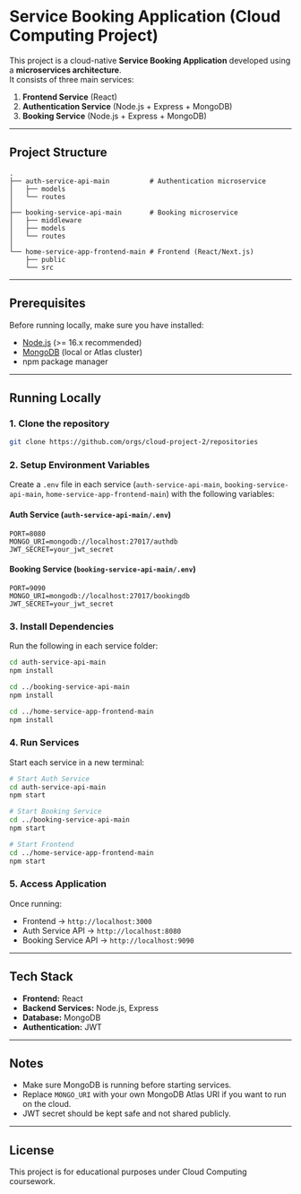 # Service Booking Application (Cloud Computing Project)

This project is a cloud-native **Service Booking Application** developed using a **microservices architecture**.  
It consists of three main services:

1. **Frontend Service** (React)
2. **Authentication Service** (Node.js + Express + MongoDB)
3. **Booking Service** (Node.js + Express + MongoDB)

---

## Project Structure

```
.
├── auth-service-api-main          # Authentication microservice
│   ├── models
│   └── routes
│
├── booking-service-api-main       # Booking microservice
│   ├── middleware
│   ├── models
│   └── routes
│
└── home-service-app-frontend-main # Frontend (React/Next.js)
    ├── public
    └── src
```

---

## Prerequisites

Before running locally, make sure you have installed:

- [Node.js](https://nodejs.org/) (>= 16.x recommended)
- [MongoDB](https://www.mongodb.com/) (local or Atlas cluster)
- npm package manager

---

## Running Locally

### 1. Clone the repository

```bash
git clone https://github.com/orgs/cloud-project-2/repositories
```

### 2. Setup Environment Variables

Create a `.env` file in each service (`auth-service-api-main`, `booking-service-api-main`, `home-service-app-frontend-main`) with the following variables:

#### Auth Service (`auth-service-api-main/.env`)

```
PORT=8080
MONGO_URI=mongodb://localhost:27017/authdb
JWT_SECRET=your_jwt_secret
```

#### Booking Service (`booking-service-api-main/.env`)

```
PORT=9090
MONGO_URI=mongodb://localhost:27017/bookingdb
JWT_SECRET=your_jwt_secret
```

### 3. Install Dependencies

Run the following in each service folder:

```bash
cd auth-service-api-main
npm install

cd ../booking-service-api-main
npm install

cd ../home-service-app-frontend-main
npm install
```

### 4. Run Services

Start each service in a new terminal:

```bash
# Start Auth Service
cd auth-service-api-main
npm start

# Start Booking Service
cd ../booking-service-api-main
npm start

# Start Frontend
cd ../home-service-app-frontend-main
npm start
```

### 5. Access Application

Once running:

- Frontend → `http://localhost:3000`
- Auth Service API → `http://localhost:8080`
- Booking Service API → `http://localhost:9090`

---

## Tech Stack

- **Frontend:** React
- **Backend Services:** Node.js, Express
- **Database:** MongoDB
- **Authentication:** JWT

---

## Notes

- Make sure MongoDB is running before starting services.
- Replace `MONGO_URI` with your own MongoDB Atlas URI if you want to run on the cloud.
- JWT secret should be kept safe and not shared publicly.

---

## License

This project is for educational purposes under Cloud Computing coursework.
